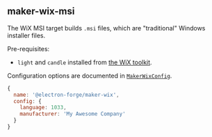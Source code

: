 
## maker-wix-msi

The WiX MSI target builds `.msi` files, which are "traditional" Windows installer files.

Pre-requisites:
* `light` and `candle` installed from [the WiX toolkit](https://github.com/felixrieseberg/electron-wix-msi#prerequisites).

Configuration options are documented in [`MakerWixConfig`](https://js.electronforge.io/interfaces/_electron_forge_maker_wix.MakerWixConfig.html).

```javascript
{
  name: '@electron-forge/maker-wix',
  config: {
    language: 1033,
    manufacturer: 'My Awesome Company'
  }
}
```
